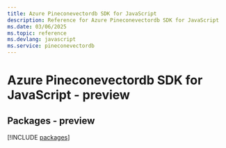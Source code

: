 ```yaml
---
title: Azure Pineconevectordb SDK for JavaScript
description: Reference for Azure Pineconevectordb SDK for JavaScript
ms.date: 03/06/2025
ms.topic: reference
ms.devlang: javascript
ms.service: pineconevectordb
---
```

# Azure Pineconevectordb SDK for JavaScript - preview
## Packages - preview
[!INCLUDE [packages](pineconevectordb-index.md)]